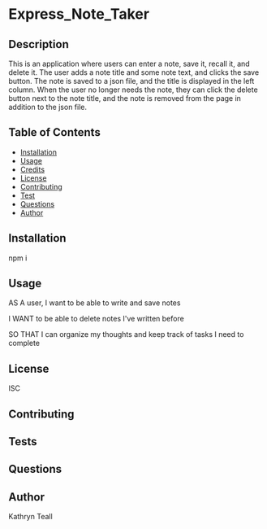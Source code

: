 # Express_Note_Taker

## Description
This is an application where users can enter a note, save it, recall it, and delete it.  The user adds a note title and some note text, 
and clicks the save button.  The note is saved to a json file, and the title is displayed in the left column.  When the user no longer
needs the note, they can click the delete button next to the note title, and the note is removed from the page in addition to the json
file.

## Table of Contents
  * [Installation](#installation)
  * [Usage](#usage)
  * [Credits](#credits)
  * [License](#license)
  * [Contributing](#contributing)
  * [Test](#tests)
  * [Questions](#questions)
  * [Author](#author)
  
  ## Installation
  npm i

## Usage
AS A user, I want to be able to write and save notes

I WANT to be able to delete notes I've written before

SO THAT I can organize my thoughts and keep track of tasks I need to complete

## License
  ISC

## Contributing
  
## Tests

## Questions
    
## Author
  Kathryn Teall
